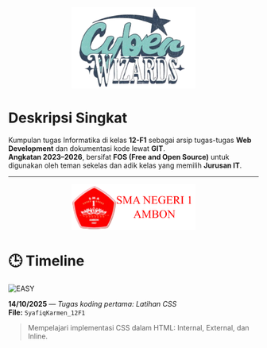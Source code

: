 <p align="center">
  <img src="Logo_Kelas.png" alt="Logo Kelas" width="250">
</p>

# Deskripsi Singkat

Kumpulan tugas Informatika di kelas **12-F1** sebagai arsip tugas-tugas **Web Development** dan dokumentasi kode lewat **GIT**.  
**Angkatan 2023–2026**, bersifat **FOS (Free and Open Source)** untuk digunakan oleh teman sekelas dan adik kelas yang memilih **Jurusan IT**.

---

<p align="center">
  <img src="Logo_Sekolah.png" alt="Logo Kelas" width="250px">
</p>

# 🕒 Timeline

![EASY](https://img.shields.io/badge/EASY-brightgreen)

**14/10/2025** — *Tugas koding pertama: Latihan CSS*  
**File:** `SyafiqKarmen_12F1`  
<blockquote>
Mempelajari implementasi CSS dalam HTML: Internal, External, dan Inline.
</blockquote>

